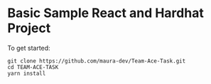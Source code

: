 # Basic Sample React and Hardhat Project

To get started:
``` 
git clone https://github.com/maura-dev/Team-Ace-Task.git
cd TEAM-ACE-TASK 
yarn install
```

